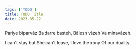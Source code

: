 ```yaml
---
tags: ['TODO']
title: TODO Title
date: 2023-05-22
---
```


Pariye bīparvāz
Ba darre basteh,
Bālesh vāzeh
Va minavāzeh.

I can't stay but
She can't leave,
I love the irony
Of our duality.

